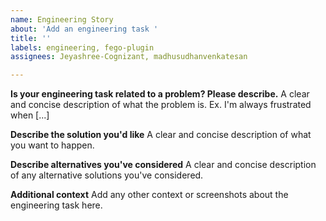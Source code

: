 ```yaml
---
name: Engineering Story
about: 'Add an engineering task '
title: ''
labels: engineering, fego-plugin
assignees: Jeyashree-Cognizant, madhusudhanvenkatesan

---
```


**Is your engineering task related to a problem? Please describe.**
A clear and concise description of what the problem is. Ex. I'm always frustrated when [...]

**Describe the solution you'd like**
A clear and concise description of what you want to happen.

**Describe alternatives you've considered**
A clear and concise description of any alternative solutions you've considered.

**Additional context**
Add any other context or screenshots about the engineering task here.
